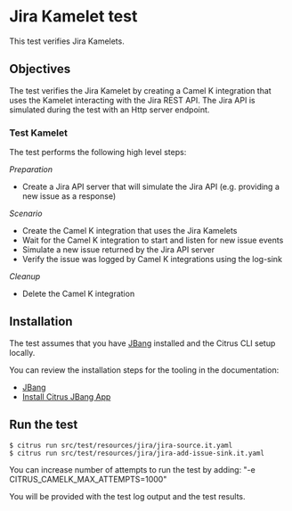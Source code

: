 # Jira Kamelet test

This test verifies Jira Kamelets.

## Objectives

The test verifies the Jira Kamelet by creating a Camel K integration that uses the Kamelet interacting with the Jira REST API. 
The Jira API is simulated during the test with an Http server endpoint.

### Test Kamelet

The test performs the following high level steps:

*Preparation*
- Create a Jira API server that will simulate the Jira API (e.g. providing a new issue as a response)

*Scenario* 
- Create the Camel K integration that uses the Jira Kamelets
- Wait for the Camel K integration to start and listen for new issue events
- Simulate a new issue returned by the Jira API server
- Verify the issue was logged by Camel K integrations using the log-sink

*Cleanup*
- Delete the Camel K integration

## Installation

The test assumes that you have [JBang](https://www.jbang.dev/) installed and the Citrus CLI setup locally.

You can review the installation steps for the tooling in the documentation:

- [JBang](https://www.jbang.dev/documentation/guide/latest/installation.html)
- [Install Citrus JBang App](https://citrusframework.org/citrus/reference/html/index.html#runtime-jbang-install)

## Run the test

```shell script
$ citrus run src/test/resources/jira/jira-source.it.yaml
$ citrus run src/test/resources/jira/jira-add-issue-sink.it.yaml
```

You can increase number of attempts to run the test by adding: "-e CITRUS_CAMELK_MAX_ATTEMPTS=1000"

You will be provided with the test log output and the test results.
